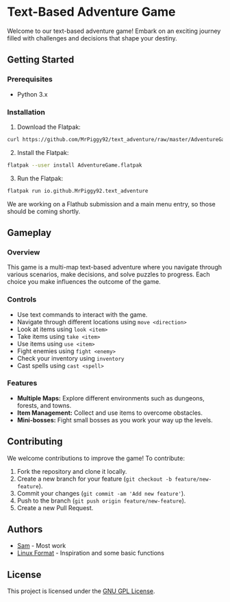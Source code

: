 # Text-Based Adventure Game

Welcome to our text-based adventure game! Embark on an exciting journey filled with challenges and decisions that shape your destiny.

## Getting Started

### Prerequisites
- Python 3.x

### Installation
1. Download the Flatpak:
```bash
curl https://github.com/MrPiggy92/text_adventure/raw/master/AdventureGame.flatpak
```
2. Install the Flatpak:
```bash
flatpak --user install AdventureGame.flatpak
```
3. Run the Flatpak:
```bash
flatpak run io.github.MrPiggy92.text_adventure
```
We are working on a Flathub submission and a main menu entry, so those should be coming shortly.


## Gameplay

### Overview
This game is a multi-map text-based adventure where you navigate through various scenarios, make decisions, and solve puzzles to progress. Each choice you make influences the outcome of the game.

### Controls
- Use text commands to interact with the game.
- Navigate through different locations using `move <direction>`
- Look at items using `look <item>`
- Take items using `take <item>`
- Use items using `use <item>`
- Fight enemies using `fight <enemy>`
- Check your inventory using `inventory`
- Cast spells using `cast <spell>`

### Features
- **Multiple Maps:** Explore different environments such as dungeons, forests, and towns.
- **Item Management:** Collect and use items to overcome obstacles.
- **Mini-bosses:** Fight small bosses as you work your way up the levels.

## Contributing

We welcome contributions to improve the game! To contribute:
1. Fork the repository and clone it locally.
2. Create a new branch for your feature (`git checkout -b feature/new-feature`).
3. Commit your changes (`git commit -am 'Add new feature'`).
4. Push to the branch (`git push origin feature/new-feature`).
5. Create a new Pull Request.

## Authors

- [Sam](https://github.com/Mr-Piggy) - Most work
- [Linux Format](https://linuxformat.com) - Inspiration and some basic functions

## License

This project is licensed under the [GNU GPL License](LICENSE).
